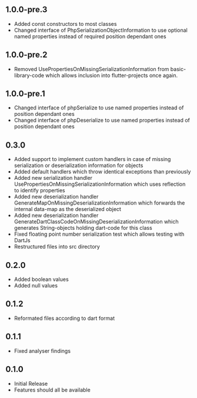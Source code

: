 ## 1.0.0-pre.3

* Added const constructors to most classes
* Changed interface of PhpSerializationObjectInformation to use optional named properties instead of required position dependant ones

## 1.0.0-pre.2

* Removed UsePropertiesOnMissingSerializationInformation from basic-library-code which allows inclusion into flutter-projects once again.

## 1.0.0-pre.1

* Changed interface of phpSerialize to use named properties instead of position dependant ones
* Changed interface of phpDeserialize to use named properties instead of position dependant ones

## 0.3.0

* Added support to implement custom handlers in case of missing serialization or deserialization information for objects
* Added default handlers which throw identical exceptions than previously
* Added new serialization handler UsePropertiesOnMissingSerializationInformation which uses reflection to identify properties
* Added new deserialization handler GenerateMapOnMissingDeserializationInformation which forwards the internal data-map as the deserialized object
* Added new deserialization handler GenerateDartClassCodeOnMissingDeserializationInformation which generates String-objects holding dart-code for this class
* Fixed floating point number serialization test which allows testing with DartJs
* Restructured files into src directory

## 0.2.0

* Added boolean values
* Added null values
## 0.1.2

* Reformated files according to dart format
## 0.1.1

* Fixed analyser findings
## 0.1.0

* Initial Release
* Features should all be available